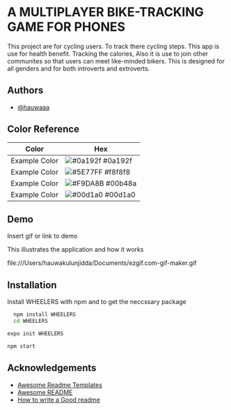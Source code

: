 
# A MULTIPLAYER BIKE-TRACKING GAME FOR PHONES


This project are for cycling users. To track there cycling steps.
This app is use for health benefit. Tracking the calories, Also it is use to join other 
communites so that users can meet like-minded bikers. This is designed for all genders and for both introverts 
and extroverts. 


## Authors

- [@hauwaaa](https://github.com/Hauwaa/WHEELERS)

## Color Reference

| Color             | Hex                                                                |
| ----------------- | ------------------------------------------------------------------ |
| Example Color | ![#0a192f](https://via.placeholder.com/10/0a192f?text=+) #0a192f |
| Example Color | ![#5E77FF](https://via.placeholder.com/10/5E77FF?text=+) #f8f8f8 |
| Example Color | ![#F9DA8B](https://via.placeholder.com/10/F9DA8B?text=+) #00b48a |
| Example Color | ![#00d1a0](https://via.placeholder.com/10/00b48a?text=+) #00d1a0 |


## Demo

Insert gif or link to demo

This illustrates the application and how it works

file:///Users/hauwakulunjidda/Documents/ezgif.com-gif-maker.gif
## Installation

Install WHEELERS with npm and to get the neccssary package 




```bash
  npm install WHEELERS
  cd WHEELERS
```
    
```bash
expo init WHEELERS

npm start
```
## Acknowledgements

 - [Awesome Readme Templates](https://awesomeopensource.com/project/elangosundar/awesome-README-templates)
 - [Awesome README](https://github.com/matiassingers/awesome-readme)
 - [How to write a Good readme](https://bulldogjob.com/news/449-how-to-write-a-good-readme-for-your-github-project)

